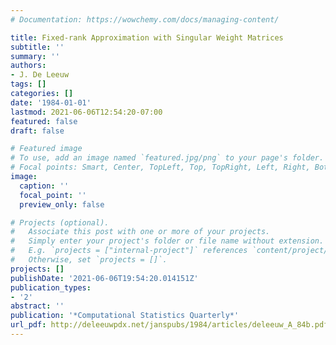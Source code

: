 ```yaml
---
# Documentation: https://wowchemy.com/docs/managing-content/

title: Fixed-rank Approximation with Singular Weight Matrices
subtitle: ''
summary: ''
authors:
- J. De Leeuw
tags: []
categories: []
date: '1984-01-01'
lastmod: 2021-06-06T12:54:20-07:00
featured: false
draft: false

# Featured image
# To use, add an image named `featured.jpg/png` to your page's folder.
# Focal points: Smart, Center, TopLeft, Top, TopRight, Left, Right, BottomLeft, Bottom, BottomRight.
image:
  caption: ''
  focal_point: ''
  preview_only: false

# Projects (optional).
#   Associate this post with one or more of your projects.
#   Simply enter your project's folder or file name without extension.
#   E.g. `projects = ["internal-project"]` references `content/project/deep-learning/index.md`.
#   Otherwise, set `projects = []`.
projects: []
publishDate: '2021-06-06T19:54:20.014151Z'
publication_types:
- '2'
abstract: ''
publication: '*Computational Statistics Quarterly*'
url_pdf: http://deleeuwpdx.net/janspubs/1984/articles/deleeuw_A_84b.pdf
---
```

